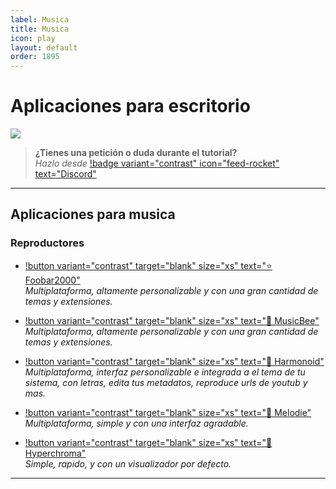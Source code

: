 ```yaml
---
label: Musica
title: Musica
icon: play
layout: default
order: 1895
---
```


# Aplicaciones para escritorio

![](https://i.postimg.cc/nhtTt1RP/Header-PC.png)

> **¿Tienes una petición o duda durante el tutorial?**       
> *Hazlo desde* [!badge variant="contrast" icon="feed-rocket" text="Discord"](https://discord.gg/hVKeY3uEru) 

---

## Aplicaciones para musica

### Reproductores

- [!button variant="contrast" target="blank" size="xs" text="⭐  Foobar2000"](https://www.foobar2000.org/)  
*Multiplataforma, altamente personalizable y con una gran cantidad de temas y extensiones.* 

- [!button variant="contrast" target="blank" size="xs" text="🔷  MusicBee"](https://www.getmusicbee.com/)   
*Multiplataforma, altamente personalizable y con una gran cantidad de temas y extensiones.* 

- [!button variant="contrast" target="blank" size="xs" text="🔷  Harmonoid"](https://harmonoid.com/)   
*Multiplataforma, interfaz personalizable e integrada a el tema de tu sistema, con letras, edita tus metadatos, reproduce urls de youtub y mas.* 

- [!button variant="contrast" target="blank" size="xs" text="🔷  Melodie"](https://feugy.github.io/melodie)   
*Multiplataforma, simple y con una interfaz agradable.* 

- [!button variant="contrast" target="blank" size="xs" text="🔷  Hyperchroma"](https://hyperchroma.app/)   
*Simple, rapido, y con un visualizador por defecto.* 

---

